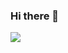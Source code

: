 ### Hi there 👋

<!--
**wmc1125/wmc1125** is a ✨ _special_ ✨ repository because its `README.md` (this file) appears on your GitHub profile.

Here are some ideas to get you started:

- 🔭 I’m currently working on ...
- 🌱 I’m currently learning ...
- 👯 I’m looking to collaborate on ...
- 🤔 I’m looking for help with ...
- 💬 Ask me about ...
- 📫 How to reach me: ...
- 😄 Pronouns: ...
- ⚡ Fun fact: ...
-->
<!-- 
仓库统计
https://github-readme-stats.vercel.app/api?username=wmc1125
https://github-readme-stats.vercel.app/api?username=wmc1125&theme=dark   暗黑
-->
![](https://github-readme-stats.vercel.app/api?username=wmc1125)
